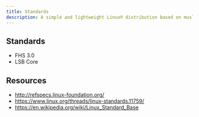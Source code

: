 ```yaml
---
title: Standards
description: A simple and lightweight Linux® distribution based on musl libc and toybox
---
```


## Standards
- FHS 3.0
- LSB Core

## Resources
- http://refspecs.linux-foundation.org/
- https://www.linux.org/threads/linux-standards.11759/
- https://en.wikipedia.org/wiki/Linux_Standard_Base

